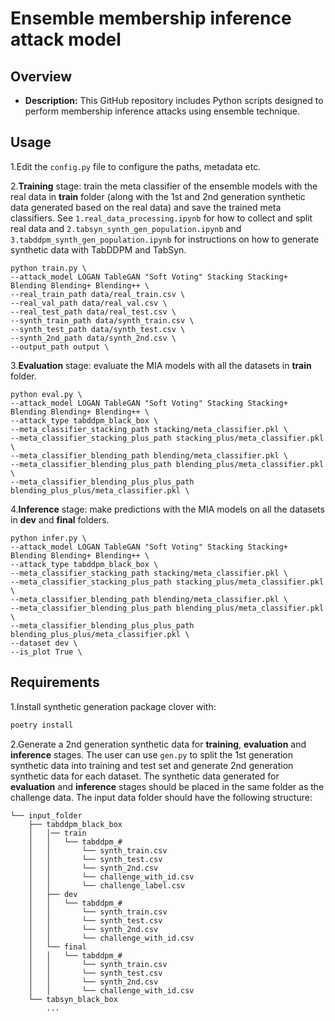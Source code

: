 # Ensemble membership inference attack model

## Overview

- **Description:** This GitHub repository includes Python scripts designed to perform membership inference attacks using ensemble technique.

## Usage

1.Edit the `config.py` file to configure the paths, metadata etc.

2.**Training** stage: train the meta classifier of the ensemble models with the real data in **train** folder 
(along with the 1st and 2nd generation synthetic data generated based on the real data) 
and save the trained meta classifiers. See `1.real_data_processing.ipynb` for how to collect and split real data 
and `2.tabsyn_synth_gen_population.ipynb` and `3.tabddpm_synth_gen_population.ipynb` for instructions on how to 
generate synthetic data with TabDDPM and TabSyn.

```
python train.py \
--attack_model LOGAN TableGAN "Soft Voting" Stacking Stacking+ Blending Blending+ Blending++ \
--real_train_path data/real_train.csv \
--real_val_path data/real_val.csv \
--real_test_path data/real_test.csv \
--synth_train_path data/synth_train.csv \
--synth_test_path data/synth_test.csv \
--synth_2nd_path data/synth_2nd.csv \
--output_path output \
```

3.**Evaluation** stage: evaluate the MIA models with all the datasets in **train** folder.

```
python eval.py \
--attack_model LOGAN TableGAN "Soft Voting" Stacking Stacking+ Blending Blending+ Blending++ \
--attack_type tabddpm_black_box \
--meta_classifier_stacking_path stacking/meta_classifier.pkl \
--meta_classifier_stacking_plus_path stacking_plus/meta_classifier.pkl \
--meta_classifier_blending_path blending/meta_classifier.pkl \
--meta_classifier_blending_plus_path blending_plus/meta_classifier.pkl \
--meta_classifier_blending_plus_plus_path blending_plus_plus/meta_classifier.pkl \
```

4.**Inference** stage: make predictions with the MIA models on all the datasets in **dev** and **final** folders.

```
python infer.py \
--attack_model LOGAN TableGAN "Soft Voting" Stacking Stacking+ Blending Blending+ Blending++ \
--attack_type tabddpm_black_box \
--meta_classifier_stacking_path stacking/meta_classifier.pkl \
--meta_classifier_stacking_plus_path stacking_plus/meta_classifier.pkl \
--meta_classifier_blending_path blending/meta_classifier.pkl \
--meta_classifier_blending_plus_path blending_plus/meta_classifier.pkl \
--meta_classifier_blending_plus_plus_path blending_plus_plus/meta_classifier.pkl \
--dataset dev \
--is_plot True \
```

## Requirements

1.Install synthetic generation package clover with:

```bash
poetry install
````

2.Generate a 2nd generation synthetic data for **training**, **evaluation** and **inference** stages. 
The user can use `gen.py` to split the 1st generation synthetic data into training and test set and 
generate 2nd generation synthetic data for each dataset. The synthetic data generated for 
**evaluation** and **inference** stages should be placed in the same folder 
as the challenge data. The input data folder should have the following structure:

```
└── input_folder
    ├── tabddpm_black_box
    │   │── train 
    │   │   └── tabddpm_#
    │   │       └── synth_train.csv
    │   │       └── synth_test.csv
    │   │       └── synth_2nd.csv
    │   │       └── challenge_with_id.csv
    │   │       └── challenge_label.csv    
    │   ├── dev
    │   │   └── tabddpm_#
    │   │       └── synth_train.csv
    │   │       └── synth_test.csv
    │   │       └── synth_2nd.csv    
    │   │       └── challenge_with_id.csv
    │   └── final
    │   │   └── tabddpm_#
    │   │       └── synth_train.csv
    │   │       └── synth_test.csv
    │   │       └── synth_2nd.csv
    │   │       └── challenge_with_id.csv
    └── tabsyn_black_box
        ... 
```